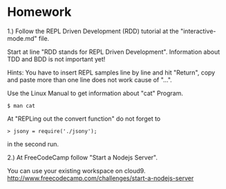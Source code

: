 # Homework


1.) Follow the REPL Driven Development (RDD) tutorial at the "interactive-mode.md" file.

Start at line "RDD stands for REPL Driven Development".
Information about TDD and BDD is not important yet!

Hints: You have to insert REPL samples line by line and hit "Return",
copy and paste more than one line does not work cause of "...".

Use the Linux Manual to get information about "cat" Program.

```shell
$ man cat
```

At "REPLing out the convert function" do not forget to

```shell
> jsony = require('./jsony');
```
in the second run.



2.) At FreeCodeCamp follow "Start a Nodejs Server".

You can use your existing workspace on cloud9.
http://www.freecodecamp.com/challenges/start-a-nodejs-server